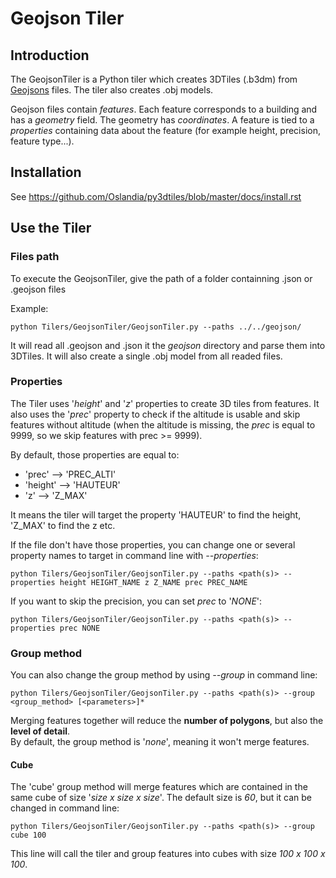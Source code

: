 # Geojson Tiler

## Introduction
The GeojsonTiler is a Python tiler which creates 3DTiles (.b3dm) from [Geojsons](https://en.wikipedia.org/wiki/GeoJSON) files.
The tiler also creates .obj models.

Geojson files contain _features_. Each feature corresponds to a building and has a _geometry_ field. The geometry has _coordinates_. A feature is tied to a _properties_ containing data about the feature (for example height, precision, feature type...).

## Installation
See https://github.com/Oslandia/py3dtiles/blob/master/docs/install.rst

## Use the Tiler
### Files path
To execute the GeojsonTiler, give the path of a folder containning .json or .geojson files

Example:
```
python Tilers/GeojsonTiler/GeojsonTiler.py --paths ../../geojson/
```
It will read all .geojson and .json it the _geojson_ directory and parse them into 3DTiles. It will also create a single .obj model from all readed files.

### Properties
The Tiler uses '_height_' and '_z_' properties to create 3D tiles from features. It also uses the '_prec_' property to check if the altitude is usable and skip features without altitude (when the altitude is missing, the _prec_ is equal to 9999, so we skip features with prec >= 9999).

By default, those properties are equal to:
- 'prec' --> 'PREC_ALTI'
- 'height' --> 'HAUTEUR'
- 'z' --> 'Z_MAX'

It means the tiler will target the property 'HAUTEUR' to find the height, 'Z_MAX' to find the z etc.

If the file don't have those properties, you can change one or several property names to target in command line with _--properties_:
```
python Tilers/GeojsonTiler/GeojsonTiler.py --paths <path(s)> --properties height HEIGHT_NAME z Z_NAME prec PREC_NAME
```
If you want to skip the precision, you can set _prec_ to '_NONE_':
```
python Tilers/GeojsonTiler/GeojsonTiler.py --paths <path(s)> --properties prec NONE
```

### Group method
You can also change the group method by using _--group_ in command line:
```
python Tilers/GeojsonTiler/GeojsonTiler.py --paths <path(s)> --group <group_method> [<parameters>]*
```
Merging features together will reduce the __number of polygons__, but also the __level of detail__.  
By default, the group method is '_none_', meaning it won't merge features.
#### Cube
The 'cube' group method will merge features which are contained in the same cube of size '_size x size x size_'. The default size is _60_, but it can be changed in command line:
```
python Tilers/GeojsonTiler/GeojsonTiler.py --paths <path(s)> --group cube 100
```
This line will call the tiler and group features into cubes with size _100 x 100 x 100_.
